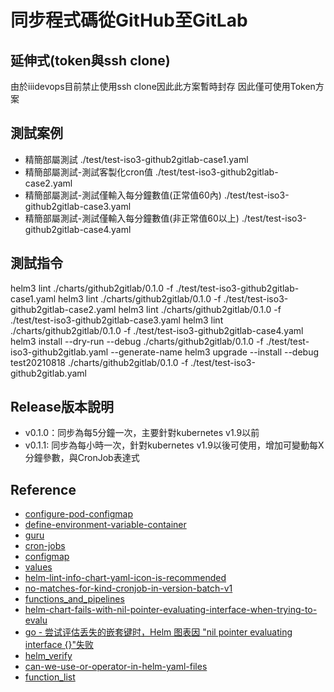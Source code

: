 # 同步程式碼從GitHub至GitLab

## 延伸式(token與ssh clone)
由於iiidevops目前禁止使用ssh clone因此此方案暫時封存
因此僅可使用Token方案

## 測試案例
* 精簡部屬測試
./test/test-iso3-github2gitlab-case1.yaml
* 精簡部屬測試-測試客製化cron值
./test/test-iso3-github2gitlab-case2.yaml
* 精簡部屬測試-測試僅輸入每分鐘數值(正常值60內)
./test/test-iso3-github2gitlab-case3.yaml
* 精簡部屬測試-測試僅輸入每分鐘數值(非正常值60以上)
./test/test-iso3-github2gitlab-case4.yaml

## 測試指令
helm3 lint ./charts/github2gitlab/0.1.0 -f ./test/test-iso3-github2gitlab-case1.yaml
helm3 lint ./charts/github2gitlab/0.1.0 -f ./test/test-iso3-github2gitlab-case2.yaml
helm3 lint ./charts/github2gitlab/0.1.0 -f ./test/test-iso3-github2gitlab-case3.yaml
helm3 lint ./charts/github2gitlab/0.1.0 -f ./test/test-iso3-github2gitlab-case4.yaml
helm3 install --dry-run --debug ./charts/github2gitlab/0.1.0 -f ./test/test-iso3-github2gitlab.yaml  --generate-name
helm3 upgrade --install --debug test20210818 ./charts/github2gitlab/0.1.0 -f ./test/test-iso3-github2gitlab.yaml

## Release版本說明
* v0.1.0：同步為每5分鐘一次，主要針對kubernetes v1.9以前
* v0.1.1: 同步為每小時一次，針對kubernetes v1.9以後可使用，增加可變動每X分鐘參數，與CronJob表達式

## Reference
* [configure-pod-configmap](https://kubernetes.io/docs/tasks/configure-pod-container/configure-pod-configmap/)
* [define-environment-variable-container](https://kubernetes.io/docs/tasks/inject-data-application/define-environment-variable-container/)
* [guru](https://crontab.guru/#*/5_*_*_*_*)
* [cron-jobs](https://kubernetes.io/docs/concepts/workloads/controllers/cron-jobs/)
* [configmap](https://kubernetes.io/docs/concepts/configuration/configmap/)
* [values](https://helm.sh/docs/chart_best_practices/values/)
* [helm-lint-info-chart-yaml-icon-is-recommended](https://stackoverflow.com/questions/51557965/helm-lint-info-chart-yaml-icon-is-recommended)
* [no-matches-for-kind-cronjob-in-version-batch-v1](https://stackoverflow.com/questions/67520866/no-matches-for-kind-cronjob-in-version-batch-v1)
* [functions_and_pipelines](https://helm.sh/docs/chart_template_guide/functions_and_pipelines/)
* [helm-chart-fails-with-nil-pointer-evaluating-interface-when-trying-to-evalu](https://stackoverflow.com/questions/61154736/helm-chart-fails-with-nil-pointer-evaluating-interface-when-trying-to-evalu)
* [go - 尝试评估丢失的嵌套键时，Helm 图表因 "nil pointer evaluating interface {}"失败](https://www.coder.work/article/7186841)
* [helm_verify](https://helm.sh/docs/helm/helm_verify/)
* [can-we-use-or-operator-in-helm-yaml-files](https://stackoverflow.com/questions/49789867/can-we-use-or-operator-in-helm-yaml-files)
* [function_list](https://helm.sh/docs/chart_template_guide/function_list/)